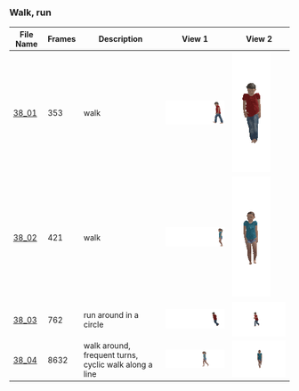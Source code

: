 ### Walk, run
|File Name|Frames|Description|View 1|View 2|
|-|-|-|-|-|
|[38_01](https://github.com/Shriinivas/cmubvh/raw/main/Sequence-035-039/38/Data/38_01.zip)|353|walk|<img src="https://github.com/Shriinivas/cmubvhgifs/blob/main/Sequence-035-039/38/38_01_0.gif"/>|<img src="https://github.com/Shriinivas/cmubvhgifs/blob/main/Sequence-035-039/38/38_01_1.gif"/>|
|[38_02](https://github.com/Shriinivas/cmubvh/raw/main/Sequence-035-039/38/Data/38_02.zip)|421|walk|<img src="https://github.com/Shriinivas/cmubvhgifs/blob/main/Sequence-035-039/38/38_02_0.gif"/>|<img src="https://github.com/Shriinivas/cmubvhgifs/blob/main/Sequence-035-039/38/38_02_1.gif"/>|
|[38_03](https://github.com/Shriinivas/cmubvh/raw/main/Sequence-035-039/38/Data/38_03.zip)|762|run around in a circle|<img src="https://github.com/Shriinivas/cmubvhgifs/blob/main/Sequence-035-039/38/38_03_0.gif"/>|<img src="https://github.com/Shriinivas/cmubvhgifs/blob/main/Sequence-035-039/38/38_03_1.gif"/>|
|[38_04](https://github.com/Shriinivas/cmubvh/raw/main/Sequence-035-039/38/Data/38_04.zip)|8632|walk around, frequent turns, cyclic walk along a line|<img src="https://github.com/Shriinivas/cmubvhgifs/blob/main/Sequence-035-039/38/38_04_0.gif"/>|<img src="https://github.com/Shriinivas/cmubvhgifs/blob/main/Sequence-035-039/38/38_04_1.gif"/>|

